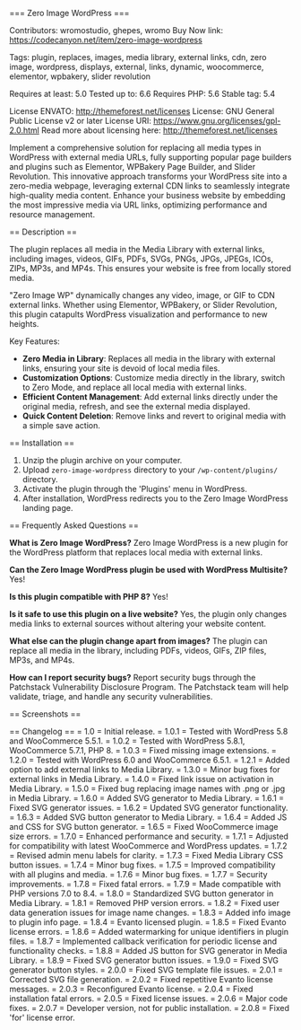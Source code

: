 === Zero Image WordPress ===

Contributors: wromostudio, ghepes, wromo
Buy Now link: https://codecanyon.net/item/zero-image-wordpress

Tags: plugin, replaces, images, media library, external links, cdn, zero image, wordpress, displays, external, links, dynamic, woocommerce, elementor, wpbakery, slider revolution

Requires at least: 5.0
Tested up to: 6.6
Requires PHP: 5.6
Stable tag: 5.4

License ENVATO: http://themeforest.net/licenses
License: GNU General Public License v2 or later
License URI: https://www.gnu.org/licenses/gpl-2.0.html
Read more about licensing here: http://themeforest.net/licenses

Implement a comprehensive solution for replacing all media types in WordPress with external media URLs, fully supporting popular page builders and plugins such as Elementor, WPBakery Page Builder, and Slider Revolution. This innovative approach transforms your WordPress site into a zero-media webpage, leveraging external CDN links to seamlessly integrate high-quality media content. Enhance your business website by embedding the most impressive media via URL links, optimizing performance and resource management.

== Description ==

The plugin replaces all media in the Media Library with external links, including images, videos, GIFs, PDFs, SVGs, PNGs, JPGs, JPEGs, ICOs, ZIPs, MP3s, and MP4s. This ensures your website is free from locally stored media.

"Zero Image WP" dynamically changes any video, image, or GIF to CDN external links. Whether using Elementor, WPBakery, or Slider Revolution, this plugin catapults WordPress visualization and performance to new heights.

Key Features:
- **Zero Media in Library**: Replaces all media in the library with external links, ensuring your site is devoid of local media files.
- **Customization Options**: Customize media directly in the library, switch to Zero Mode, and replace all local media with external links.
- **Efficient Content Management**: Add external links directly under the original media, refresh, and see the external media displayed.
- **Quick Content Deletion**: Remove links and revert to original media with a simple save action.

== Installation ==
1. Unzip the plugin archive on your computer.
2. Upload `zero-image-wordpress` directory to your `/wp-content/plugins/` directory.
3. Activate the plugin through the 'Plugins' menu in WordPress.
4. After installation, WordPress redirects you to the Zero Image WordPress landing page.

== Frequently Asked Questions ==

**What is Zero Image WordPress?**
Zero Image WordPress is a new plugin for the WordPress platform that replaces local media with external links.

**Can the Zero Image WordPress plugin be used with WordPress Multisite?**
Yes!

**Is this plugin compatible with PHP 8?**
Yes!

**Is it safe to use this plugin on a live website?**
Yes, the plugin only changes media links to external sources without altering your website content.

**What else can the plugin change apart from images?**
The plugin can replace all media in the library, including PDFs, videos, GIFs, ZIP files, MP3s, and MP4s.

**How can I report security bugs?**
Report security bugs through the Patchstack Vulnerability Disclosure Program. The Patchstack team will help validate, triage, and handle any security vulnerabilities.

== Screenshots ==

== Changelog ==
= 1.0 = Initial release.
= 1.0.1 = Tested with WordPress 5.8 and WooCommerce 5.5.1.
= 1.0.2 = Tested with WordPress 5.8.1, WooCommerce 5.7.1, PHP 8.
= 1.0.3 = Fixed missing image extensions.
= 1.2.0 = Tested with WordPress 6.0 and WooCommerce 6.5.1.
= 1.2.1 = Added option to add external links to Media Library.
= 1.3.0 = Minor bug fixes for external links in Media Library.
= 1.4.0 = Fixed link issue on activation in Media Library.
= 1.5.0 = Fixed bug replacing image names with .png or .jpg in Media Library.
= 1.6.0 = Added SVG generator to Media Library.
= 1.6.1 = Fixed SVG generator issues.
= 1.6.2 = Updated SVG generator functionality.
= 1.6.3 = Added SVG button generator to Media Library.
= 1.6.4 = Added JS and CSS for SVG button generator.
= 1.6.5 = Fixed WooCommerce image size errors.
= 1.7.0 = Enhanced performance and security.
= 1.7.1 = Adjusted for compatibility with latest WooCommerce and WordPress updates.
= 1.7.2 = Revised admin menu labels for clarity.
= 1.7.3 = Fixed Media Library CSS button issues.
= 1.7.4 = Minor bug fixes.
= 1.7.5 = Improved compatibility with all plugins and media.
= 1.7.6 = Minor bug fixes.
= 1.7.7 = Security improvements.
= 1.7.8 = Fixed fatal errors.
= 1.7.9 = Made compatible with PHP versions 7.0 to 8.4.
= 1.8.0 = Standardized SVG button generator in Media Library.
= 1.8.1 = Removed PHP version errors.
= 1.8.2 = Fixed user data generation issues for image name changes.
= 1.8.3 = Added info image to plugin info page.
= 1.8.4 = Evanto licensed plugin.
= 1.8.5 = Fixed Evanto license errors.
= 1.8.6 = Added watermarking for unique identifiers in plugin files.
= 1.8.7 = Implemented callback verification for periodic license and functionality checks.
= 1.8.8 = Added JS button for SVG generator in Media Library.
= 1.8.9 = Fixed SVG generator button issues.
= 1.9.0 = Fixed SVG generator button styles.
= 2.0.0 = Fixed SVG template file issues.
= 2.0.1 = Corrected SVG file generation.
= 2.0.2 = Fixed repetitive Evanto license messages.
= 2.0.3 = Reconfigured Evanto license.
= 2.0.4 = Fixed installation fatal errors.
= 2.0.5 = Fixed license issues.
= 2.0.6 = Major code fixes.
= 2.0.7 = Developer version, not for public installation.
= 2.0.8 = Fixed 'for' license error.
